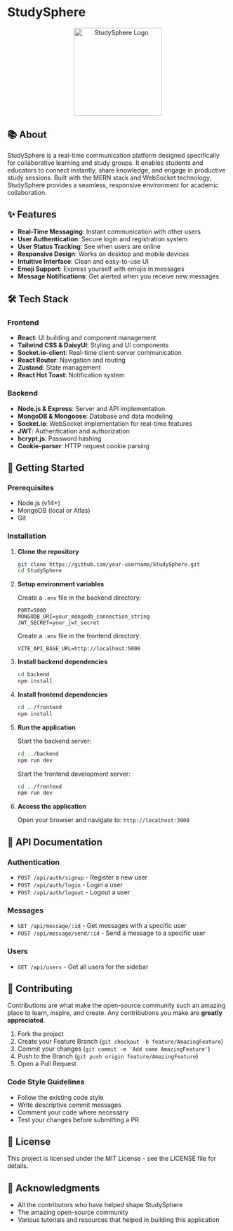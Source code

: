 # StudySphere

<p align="center">
  <img src="frontend/public/chat.png" alt="StudySphere Logo" width="200"/>
</p>

## 📚 About

StudySphere is a real-time communication platform designed specifically for collaborative learning and study groups. It enables students and educators to connect instantly, share knowledge, and engage in productive study sessions. Built with the MERN stack and WebSocket technology, StudySphere provides a seamless, responsive environment for academic collaboration.

## ✨ Features

- **Real-Time Messaging**: Instant communication with other users
- **User Authentication**: Secure login and registration system
- **User Status Tracking**: See when users are online
- **Responsive Design**: Works on desktop and mobile devices
- **Intuitive Interface**: Clean and easy-to-use UI
- **Emoji Support**: Express yourself with emojis in messages
- **Message Notifications**: Get alerted when you receive new messages

## 🛠️ Tech Stack

### Frontend
- **React**: UI building and component management
- **Tailwind CSS & DaisyUI**: Styling and UI components
- **Socket.io-client**: Real-time client-server communication
- **React Router**: Navigation and routing
- **Zustand**: State management
- **React Hot Toast**: Notification system

### Backend
- **Node.js & Express**: Server and API implementation
- **MongoDB & Mongoose**: Database and data modeling
- **Socket.io**: WebSocket implementation for real-time features
- **JWT**: Authentication and authorization
- **bcrypt.js**: Password hashing
- **Cookie-parser**: HTTP request cookie parsing

## 🚀 Getting Started

### Prerequisites
- Node.js (v14+)
- MongoDB (local or Atlas)
- Git

### Installation

1. **Clone the repository**
   ```bash
   git clone https://github.com/your-username/StudySphere.git
   cd StudySphere
   ```

2. **Setup environment variables**

   Create a `.env` file in the backend directory:
   ```
   PORT=5000
   MONGODB_URI=your_mongodb_connection_string
   JWT_SECRET=your_jwt_secret
   ```

   Create a `.env` file in the frontend directory:
   ```
   VITE_API_BASE_URL=http://localhost:5000
   ```

3. **Install backend dependencies**
   ```bash
   cd backend
   npm install
   ```

4. **Install frontend dependencies**
   ```bash
   cd ../frontend
   npm install
   ```

5. **Run the application**

   Start the backend server:
   ```bash
   cd ../backend
   npm run dev
   ```

   Start the frontend development server:
   ```bash
   cd ../frontend
   npm run dev
   ```

6. **Access the application**
   
   Open your browser and navigate to: `http://localhost:3000`

## 📝 API Documentation

### Authentication
- `POST /api/auth/signup` - Register a new user
- `POST /api/auth/login` - Login a user
- `POST /api/auth/logout` - Logout a user

### Messages
- `GET /api/message/:id` - Get messages with a specific user
- `POST /api/message/send/:id` - Send a message to a specific user

### Users
- `GET /api/users` - Get all users for the sidebar

## 🤝 Contributing

Contributions are what make the open-source community such an amazing place to learn, inspire, and create. Any contributions you make are **greatly appreciated**.

1. Fork the project
2. Create your Feature Branch (`git checkout -b feature/AmazingFeature`)
3. Commit your changes (`git commit -m 'Add some AmazingFeature'`)
4. Push to the Branch (`git push origin feature/AmazingFeature`)
5. Open a Pull Request

### Code Style Guidelines
- Follow the existing code style
- Write descriptive commit messages
- Comment your code where necessary
- Test your changes before submitting a PR

## 📄 License

This project is licensed under the MIT License - see the LICENSE file for details.

## 🙏 Acknowledgments

- All the contributors who have helped shape StudySphere
- The amazing open-source community
- Various tutorials and resources that helped in building this application
